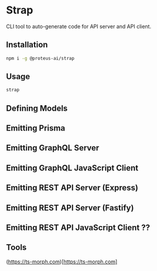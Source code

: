 # Strap

CLI tool to auto-generate code for API server and API client.

## Installation

```bash
npm i -g @proteus-ai/strap
```

## Usage

```bash
strap
```

## Defining Models

## Emitting Prisma

## Emitting GraphQL Server

## Emitting GraphQL JavaScript Client

## Emitting REST API Server (Express)

## Emitting REST API Server (Fastify)

## Emitting REST API JavaScript Client ??

## Tools

(https://ts-morph.com)[https://ts-morph.com]
